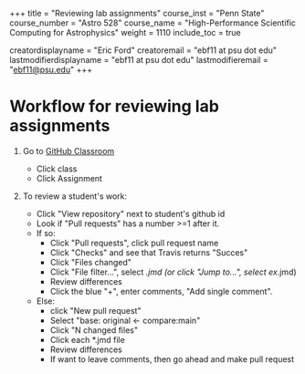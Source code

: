 +++
title = "Reviewing lab assignments"
course_inst = "Penn State"
course_number = "Astro 528"
course_name = "High-Performance Scientific Computing for Astrophysics"
weight = 1110
include_toc = true

creatordisplayname = "Eric Ford"
creatoremail = "ebf11 at psu dot edu"
lastmodifierdisplayname = "ebf11 at psu dot edu"
lastmodifieremail = "ebf11@psu.edu"
+++

# Workflow for reviewing lab assignments

1. Go to [GitHub Classroom](https://classroom.github.com/classrooms)
   - Click class
   - Click Assignment

2. To review a student's work:
   - Click "View repository" next to student's github id
   - Look if "Pull requests" has a number >=1 after it.
   - If so:
       + Click "Pull requests", click pull request name
       + Click "Checks" and see that Travis returns "Succes"
       + Click "Files changed"
       + Click "File filter...", select *.jmd (or click "Jump to...", select ex*.jmd)
       + Review differences
       + Click the blue "+", enter comments, "Add single comment".
   - Else:
       + click "New pull request"
       + Select "base: original <- compare:main"
       + Click "N changed files"
       + Click each *.jmd file
       + Review differences
       + If want to leave comments, then go ahead and make pull request

<!-- 
3. To review progress of many students:
   - Go to [Travis-CI.com](https://travis-ci.com/PsuAstro528)
   - To investigate any students in red with last build # >1:
       + Click their repo name
       + Scroll down to the bottom to see which tests failed and why
-->

